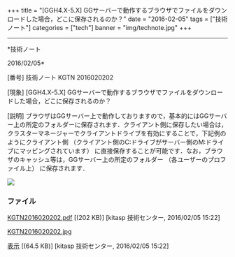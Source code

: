 ﻿+++
title = "[GGH4.X-5.X] GGサーバーで動作するブラウザでファイルをダウンロードした場合，どこに保存されるのか？"
date = "2016-02-05"
tags = ["技術ノート"]
categories = ["tech"]
banner = "img/technote.jpg"
+++

-----------------------------------------------------------------------------------------------------------------------------

*技術ノート

2016/02/05*


[番号]
技術ノート KGTN 2016020202

[現象]
[GGH4.X-5.X]
GGサーバーで動作するブラウザでファイルをダウンロードした場合，どこに保存されるのか？

[説明]
ブラウザはGGサーバー上で動作しておりますので，基本的にはGGサーバー上の所定のフォルダーに保存されます．クライアント側に保存したい場合は，クラスターマネージャーでクライアントドライブを有効にすることで，下記例のようにクライアント側
（クライアント側のC:ドライブがサーバー側のM:ドライブにマッピングされています）
に直接保存することが可能です．なお，ブラウザのキャッシュ等は，GGサーバー上の所定のフォルダー
（各ユーザーのプロファイル上） に保存されます．

![](http://techreport.kitasp.net/attachments/download/2462/KGTN2016020202.jpg)


### ファイル

 
 


[KGTN2016020202.pdf](http://techreport.kitasp.net/attachments/download/2461/KGTN2016020202.pdf)
 [(202 KB)] [kitasp 技術センター, 2016/02/05
15:22]

[KGTN2016020202.jpg](http://techreport.kitasp.net/attachments/download/2462/KGTN2016020202.jpg)

[表示](http://techreport.kitasp.net/attachments/2462/KGTN2016020202.jpg "表示")
 [(64.5 KB)] [kitasp 技術センター, 2016/02/05
15:22]


 


 

